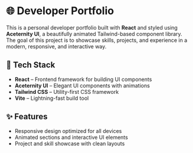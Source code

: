 # 🌐 Developer Portfolio

This is a personal developer portfolio built with **React** and styled using **Aceternity UI**, a beautifully animated Tailwind-based component library. The goal of this project is to showcase skills, projects, and experience in a modern, responsive, and interactive way.

## 🚀 Tech Stack

- **React** – Frontend framework for building UI components
- **Aceternity UI** – Elegant UI components with animations
- **Tailwind CSS** – Utility-first CSS framework
- **Vite** – Lightning-fast build tool

## ✨ Features

- Responsive design optimized for all devices
- Animated sections and interactive UI elements
- Project and skill showcase with clean layouts


